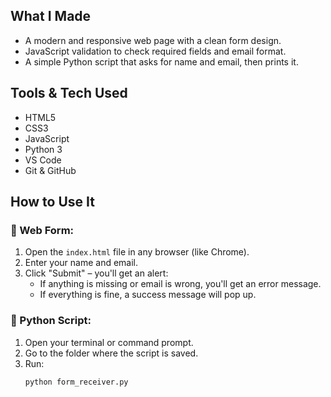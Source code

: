 ## What I Made

- A modern and responsive web page with a clean form design.
- JavaScript validation to check required fields and email format.
- A simple Python script that asks for name and email, then prints it.

## Tools & Tech Used

- HTML5  
- CSS3  
- JavaScript  
- Python 3  
- VS Code  
- Git & GitHub

## How to Use It

### 🔹 Web Form:
1. Open the `index.html` file in any browser (like Chrome).
2. Enter your name and email.
3. Click "Submit" – you'll get an alert:
   - If anything is missing or email is wrong, you'll get an error message.
   - If everything is fine, a success message will pop up.

### 🔹 Python Script:
1. Open your terminal or command prompt.
2. Go to the folder where the script is saved.
3. Run:
   ```bash
   python form_receiver.py

